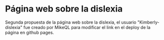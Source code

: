 # Página web sobre la dislexia
Segunda propuesta de la página web sobre la dislexia, el usuario "Kimberly-dislexia" fue creado por MikeQL para modificar el link en el deploy de la página en github pages.
